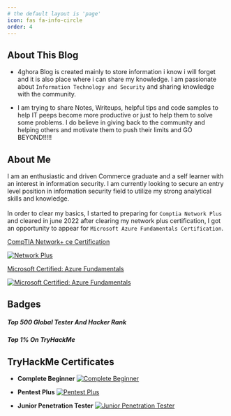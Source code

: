 ```yaml
---
# the default layout is 'page'
icon: fas fa-info-circle
order: 4
---
```

## About This Blog
+ 4ghora Blog is created mainly to store information i know i will forget and it is  also place where i can share my knowledge. I am passionate about `Information Technology and Security` and sharing knowledge with the community.

+ I am trying to share Notes, Writeups, helpful tips and code samples to help IT peeps become more productive or just to help them to solve some problems. I do believe in giving back to the community and helping others and motivate them to push their limits and GO BEYOND!!!!!

## About Me
I am an enthusiastic and driven Commerce graduate and a self learner with an interest in information security. I am currently looking to secure an entry level position in information security field to utilize my strong analytical skills and knowledge.
<br>
<br>
In order to clear my basics, I started to preparing for `Comptia Network Plus` and cleared in june 2022 after clearing my network plus certification, I got an opportunity to appear for `Microsoft Azure Fundamentals Certification`.
<br>

[CompTIA Network+ ce Certification](https://www.credly.com/badges/f7f9c0b7-6a8f-485f-a15b-189f95890af9/public_url)

[![Network Plus](https://images.credly.com/size/110x110/images/e1fc05b2-959b-45a4-8d20-124b1df121fe/CompTIA_Network_2Bce.png)](https://www.credly.com/badges/f7f9c0b7-6a8f-485f-a15b-189f95890af9/public_url "Network Plus Certificate")

[Microsoft Certified: Azure Fundamentals](https://www.credly.com/badges/20ff1093-bab9-4481-98fe-6c780f8ecb88/public_url)

[![Microsoft Certified: Azure Fundamentals](https://images.credly.com/size/110x110/images/be8fcaeb-c769-4858-b567-ffaaa73ce8cf/image.png)](https://www.credly.com/badges/20ff1093-bab9-4481-98fe-6c780f8ecb88/public_url "Network Plus Certificate")

<!-- ## HackTheBox Certificates -->

## Badges

##### Top 500 Global Tester And Hacker Rank
<script src="https://www.hackthebox.eu/badge/228431"></script>

##### Top 1% On TryHackMe
<script src="https://tryhackme.com/badge/40592"></script>

<!-- <div class="row">
    <div class="column">
        <script src="https://www.hackthebox.eu/badge/228431"></script>
    </div>
    <div class="column">
        <script src="https://tryhackme.com/badge/40592"></script>
    </div>
</div> -->

## TryHackMe Certificates
+ **Complete Beginner** 
[![Complete Beginner](https://tryhackme-certificates.s3-eu-west-1.amazonaws.com/THM-UFTF2GZUMZ.png)](https://tryhackme-certificates.s3-eu-west-1.amazonaws.com/THM-UFTF2GZUMZ.png)

+ **Pentest Plus**
[![Pentest Plus](https://tryhackme-certificates.s3-eu-west-1.amazonaws.com/THM-UAH8HNV53A.png)](https://tryhackme-certificates.s3-eu-west-1.amazonaws.com/THM-UAH8HNV53A.png)

+ **Junior Penetration Tester**
[![Junior Penetration Tester](https://tryhackme-certificates.s3-eu-west-1.amazonaws.com/THM-CLXUD4FPFY.png)](https://tryhackme-certificates.s3-eu-west-1.amazonaws.com/THM-CLXUD4FPFY.png)
